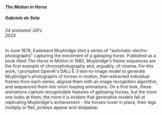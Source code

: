 #### ***The Motion in Horse***
##### **Gabriele de Seta**
###### 24 animated .GIFs<br>2024

In June 1878, Eadweard Muybridge shot a series of "automatic electro-photographs" capturing the movement of a galloping horse. Published as a book titled *The Horse in Motion* in 1882, Muybridge's frame sequences are the first example of chronophotography and, arguably, of cinema. For this work, I prompted OpenAI's DALL·E 3 text-to-image model to generate Muybridge's photographs of horses in motion, then extracted individual frames from each series, aligned them with an image recognition algorithm, and sequenced them into short looping animations. On a first look, these animations capture recognizable features of galloping horses, but the more one looks at them, the more it is evident that generative models fail at replicating Muybridge's achievement - the horses hover in place, their legs multiply or flail, jockeys appear and disappear.

